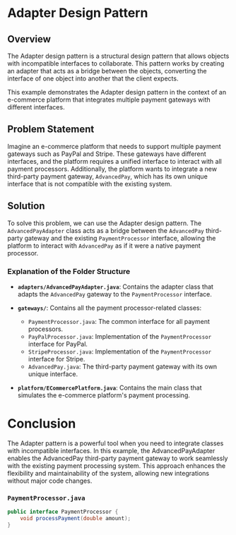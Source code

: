 # Adapter Design Pattern

## Overview

The Adapter design pattern is a structural design pattern that allows objects with incompatible interfaces to collaborate. This pattern works by creating an adapter that acts as a bridge between the objects, converting the interface of one object into another that the client expects.

This example demonstrates the Adapter design pattern in the context of an e-commerce platform that integrates multiple payment gateways with different interfaces.

## Problem Statement

Imagine an e-commerce platform that needs to support multiple payment gateways such as PayPal and Stripe. These gateways have different interfaces, and the platform requires a unified interface to interact with all payment processors. Additionally, the platform wants to integrate a new third-party payment gateway, `AdvancedPay`, which has its own unique interface that is not compatible with the existing system.

## Solution

To solve this problem, we can use the Adapter design pattern. The `AdvancedPayAdapter` class acts as a bridge between the `AdvancedPay` third-party gateway and the existing `PaymentProcessor` interface, allowing the platform to interact with `AdvancedPay` as if it were a native payment processor.

### Explanation of the Folder Structure

- **`adapters/AdvancedPayAdapter.java`**: Contains the adapter class that adapts the `AdvancedPay` gateway to the `PaymentProcessor` interface.

- **`gateways/`**: Contains all the payment processor-related classes:
  - `PaymentProcessor.java`: The common interface for all payment processors.
  - `PayPalProcessor.java`: Implementation of the `PaymentProcessor` interface for PayPal.
  - `StripeProcessor.java`: Implementation of the `PaymentProcessor` interface for Stripe.
  - `AdvancedPay.java`: The third-party payment gateway with its own unique interface.

- **`platform/ECommercePlatform.java`**: Contains the main class that simulates the e-commerce platform's payment processing.

# Conclusion
The Adapter pattern is a powerful tool when you need to integrate classes with incompatible interfaces. In this example, the AdvancedPayAdapter enables the AdvancedPay third-party payment gateway to work seamlessly with the existing payment processing system. This approach enhances the flexibility and maintainability of the system, allowing new integrations without major code changes.

### `PaymentProcessor.java`
```java
public interface PaymentProcessor {
    void processPayment(double amount);
}
